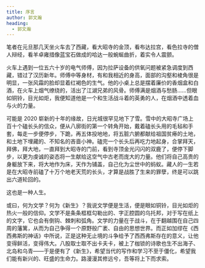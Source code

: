 ```yaml
---
title: 序言
author: 郭文瀚
heading:
  - 郭文瀚
---
```


笔者在元旦那几天坐火车去了西藏，看大昭寺的金顶，看布达拉宫，看色拉寺的僧人辩经，看羊卓雍措像蓝宝石做成的哈达一般蜿蜒曲折，着实令人震颤。

火车上遇到一位五六十岁的电气师傅，因为拉萨设备的供氧问题被紧急调度到西藏，错过了汉历新年。师傅中等身材，有和我相近的身高，面部的沟壑和棱角很是明显，一张风霜的脸却显着红褐色的生气。他的小桌上总是摆着廉价的香烟盒和白酒，在火车上烟气缭绕的，活出了江湖兄弟的风骨。师傅满是烟酒与愁肠......但眼如铜铃，目光如炬，我便知道他是一个和生活战斗着的英勇的人，在烟酒中透着血与火的力量。

可能是 2020 崭新的十年的缘故，日光城很罕见地下了雪。雪中的大昭寺广场上百十个磕长头的信众，便从八廓街的第一个转角开始，戴着磕长头用的毛毡和手套，每走一步便停步，下跪，再五体投地地，将五脏六腑都献给祖国贫瘠的土地，和土地下埋藏的、不知名的吝啬小神。磕完一个长头后再吃力地起身，合掌拜天，拜佛，拜大地，一直拜到大昭寺的门前，看到寺顶金光闪闪的双鹿了，便停下脚步，以更为虔诚的姿态将一生献给这空气中古老而庞大的力量。他们将自己高贵的身躯放下来，将大地作为床，天作为铺盖，自己化为尘世中的蚂蚁。藏人的一生若是在大昭寺前磕了十万个地老天荒的长头，才算是战胜了生来的罪孽，终是可以跳出六道轮回的。

这也是一种人生。

或曰，何为文学？何为《新生》？我说文学便是生活，便是眼如铜铃，目光如炬的热火一般的信仰。文学不是条条框框勾勒出的、字正腔圆的乌托邦，对于写在纸上的文字，它也会有倒钩、棘刺和弧角。文学的力量在于战斗，在于翻越围在自己四周的藩篱，从而为自己争得一个原野般广袤、自由的思想世界。而正如加缪在《西西弗斯的神话》中所说，正是这种无止境的斗争给予了西西弗斯存在的意义，让他变得鲜活，变得伟大。八股取士取不出卡夫卡，被上了枷锁的诗歌也生不出海子、北岛和乌青——于是便有了《新生》，希望当代的写作和学习不至于僵化，希望我们能有新兴的、旺盛的生命力。路漫漫其修远兮，吾等将上下而求索。
